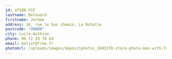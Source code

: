 ```yaml
---
id: afS8B-V1F
lastname: Belouard
firstname: Jérôme
address: 16, rue le bas chemin, La Bohalle
postcode: "49800"
city: Loire-Authion
phone: 06 72 24 78 64
email: beljer@free.fr
photoUrl: /uploads/images/depositphotos_1603378-stock-photo-man-with-fork-on-white.jpg
---
```

